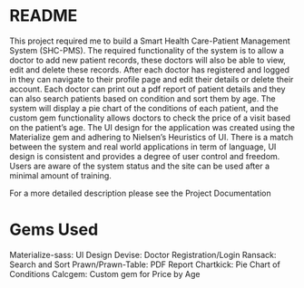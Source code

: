 # README
This project required me to build a Smart Health Care-Patient Management  System (SHC-PMS). The required functionality of the system is to allow a doctor to add new patient records, these doctors will also be able to view, edit and delete these records. After each doctor has registered and logged in they can navigate to their profile page and edit their details or delete their account. Each doctor can print out a pdf report of patient details and they can also search patients based on condition and sort them by age. The system will display a pie chart of the conditions of each patient, and the custom gem functionality allows doctors to check the price of a visit based on the patient’s age. The UI design for the application was created using the Materialize gem and adhering to Nielsen’s Heuristics of UI. There is a match between the system and real world applications in term of language, UI design is consistent and provides a degree of user control and freedom. Users are aware of the system status and the site can be used after a minimal amount of training.

For a more detailed description please see the Project Documentation 

# Gems Used
Materialize-sass: UI Design 
Devise: Doctor Registration/Login
Ransack: Search and Sort
Prawn/Prawn-Table: PDF Report
Chartkick: Pie Chart of Conditions
Calcgem: Custom gem for Price by Age

